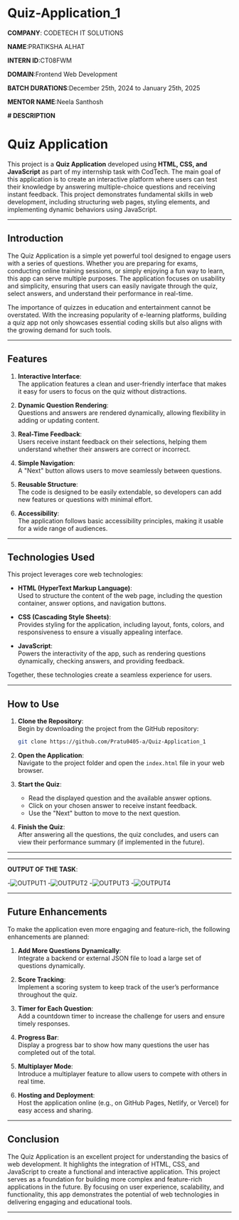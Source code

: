 # Quiz-Application_1

**COMPANY**: CODETECH IT SOLUTIONS

**NAME**:PRATIKSHA ALHAT

**INTERN ID**:CT08FWM

**DOMAIN**:Frontend Web Development

**BATCH DURATIONS**:December 25th, 2024 to January 25th, 2025

**MENTOR NAME**:Neela Santhosh

**# DESCRIPTION**



# Quiz Application

This project is a **Quiz Application** developed using **HTML, CSS, and JavaScript** as part of my internship task with CodTech. The main goal of this application is to create an interactive platform where users can test their knowledge by answering multiple-choice questions and receiving instant feedback. This project demonstrates fundamental skills in web development, including structuring web pages, styling elements, and implementing dynamic behaviors using JavaScript.

---

## **Introduction**
The Quiz Application is a simple yet powerful tool designed to engage users with a series of questions. Whether you are preparing for exams, conducting online training sessions, or simply enjoying a fun way to learn, this app can serve multiple purposes. The application focuses on usability and simplicity, ensuring that users can easily navigate through the quiz, select answers, and understand their performance in real-time.

The importance of quizzes in education and entertainment cannot be overstated. With the increasing popularity of e-learning platforms, building a quiz app not only showcases essential coding skills but also aligns with the growing demand for such tools.

---

## **Features**
1. **Interactive Interface**:  
   The application features a clean and user-friendly interface that makes it easy for users to focus on the quiz without distractions.  

2. **Dynamic Question Rendering**:  
   Questions and answers are rendered dynamically, allowing flexibility in adding or updating content.  

3. **Real-Time Feedback**:  
   Users receive instant feedback on their selections, helping them understand whether their answers are correct or incorrect.  

4. **Simple Navigation**:  
   A "Next" button allows users to move seamlessly between questions.  

5. **Reusable Structure**:  
   The code is designed to be easily extendable, so developers can add new features or questions with minimal effort.  

6. **Accessibility**:  
   The application follows basic accessibility principles, making it usable for a wide range of audiences.  

---

## **Technologies Used**
This project leverages core web technologies:  
- **HTML (HyperText Markup Language)**:  
  Used to structure the content of the web page, including the question container, answer options, and navigation buttons.  

- **CSS (Cascading Style Sheets)**:  
  Provides styling for the application, including layout, fonts, colors, and responsiveness to ensure a visually appealing interface.  

- **JavaScript**:  
  Powers the interactivity of the app, such as rendering questions dynamically, checking answers, and providing feedback.  

Together, these technologies create a seamless experience for users.

---

## **How to Use**
1. **Clone the Repository**:  
   Begin by downloading the project from the GitHub repository:  
   ```bash
   git clone https://github.com/Pratu0405-a/Quiz-Application_1
   ```  

2. **Open the Application**:  
   Navigate to the project folder and open the `index.html` file in your web browser.  

3. **Start the Quiz**:  
   - Read the displayed question and the available answer options.  
   - Click on your chosen answer to receive instant feedback.  
   - Use the "Next" button to move to the next question.  

4. **Finish the Quiz**:  
   After answering all the questions, the quiz concludes, and users can view their performance summary (if implemented in the future).  

---
---
**OUTPUT OF THE TASK**:

-![OUTPUT1](https://github.com/user-attachments/assets/7faab816-cde2-4ddd-ad24-d8c028740b28)
-![OUTPUT2](https://github.com/user-attachments/assets/1b9acbfd-0eec-4624-bd5c-e0c5cc3e3841)
-![OUTPUT3](https://github.com/user-attachments/assets/c61f7850-d865-49cd-8a94-e5cb710f5108)
-![OUTPUT4](https://github.com/user-attachments/assets/79b56601-b6ca-4c2f-bbd4-20de9a570024)

---

## **Future Enhancements**
To make the application even more engaging and feature-rich, the following enhancements are planned:  
1. **Add More Questions Dynamically**:  
   Integrate a backend or external JSON file to load a large set of questions dynamically.  

2. **Score Tracking**:  
   Implement a scoring system to keep track of the user’s performance throughout the quiz.  

3. **Timer for Each Question**:  
   Add a countdown timer to increase the challenge for users and ensure timely responses.  

4. **Progress Bar**:  
   Display a progress bar to show how many questions the user has completed out of the total.  

5. **Multiplayer Mode**:  
   Introduce a multiplayer feature to allow users to compete with others in real time.  

6. **Hosting and Deployment**:  
   Host the application online (e.g., on GitHub Pages, Netlify, or Vercel) for easy access and sharing.  

---

## **Conclusion**
The Quiz Application is an excellent project for understanding the basics of web development. It highlights the integration of HTML, CSS, and JavaScript to create a functional and interactive application. This project serves as a foundation for building more complex and feature-rich applications in the future. By focusing on user experience, scalability, and functionality, this app demonstrates the potential of web technologies in delivering engaging and educational tools.

---

